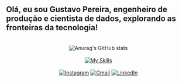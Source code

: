 ## Olá, eu sou Gustavo Pereira, engenheiro de produção e cientista de dados, explorando as fronteiras da tecnologia!

<br>

<div align="center">
  <img src="https://github-readme-stats.vercel.app/api?username=gustavohnrq&show_icons=true&theme=merko" alt="Anurag's GitHub stats" style="vertical-align:top">
</div>

<br>

<div align="center">
  <a href="https://skillicons.dev/icons?i=py,mysql,gcp,azure,bash,firebase,git,github" target="_blank"><img src="https://skillicons.dev/icons?i=py,mysql,gcp,azure,bash,firebase,git,github" alt="My Skills"></a>
</div>

<br>

<div align="center">
  <a href="https://instagram.com/gustavo_enrq" target="_blank"><img src="https://img.shields.io/badge/-Instagram-%23E4405F?style=for-the-badge&logo=instagram&logoColor=white" alt="Instagram"></a>
  <a href="mailto:gustavohenriquer598@gmail.com"><img src="https://img.shields.io/badge/-Gmail-%23333?style=for-the-badge&logo=gmail&logoColor=white" alt="Gmail"></a>
  <a href="https://www.linkedin.com/in/gustavo-henrique-rodrigues-pereira-6b981a220/" target="_blank"><img src="https://img.shields.io/badge/-LinkedIn-%230077B5?style=for-the-badge&logo=linkedin&logoColor=white" alt="LinkedIn"></a> 
</div>
